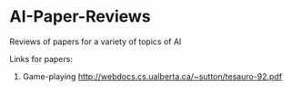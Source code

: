 # AI-Paper-Reviews
Reviews of papers for a variety of topics of AI

Links for papers:
1. Game-playing
    http://webdocs.cs.ualberta.ca/~sutton/tesauro-92.pdf
